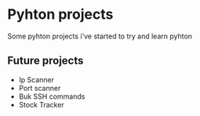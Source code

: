 # Pyhton projects

Some pyhton projects i've started to try and learn pyhton

## Future projects

- Ip Scanner
- Port scanner
- Buk SSH commands
- Stock Tracker
